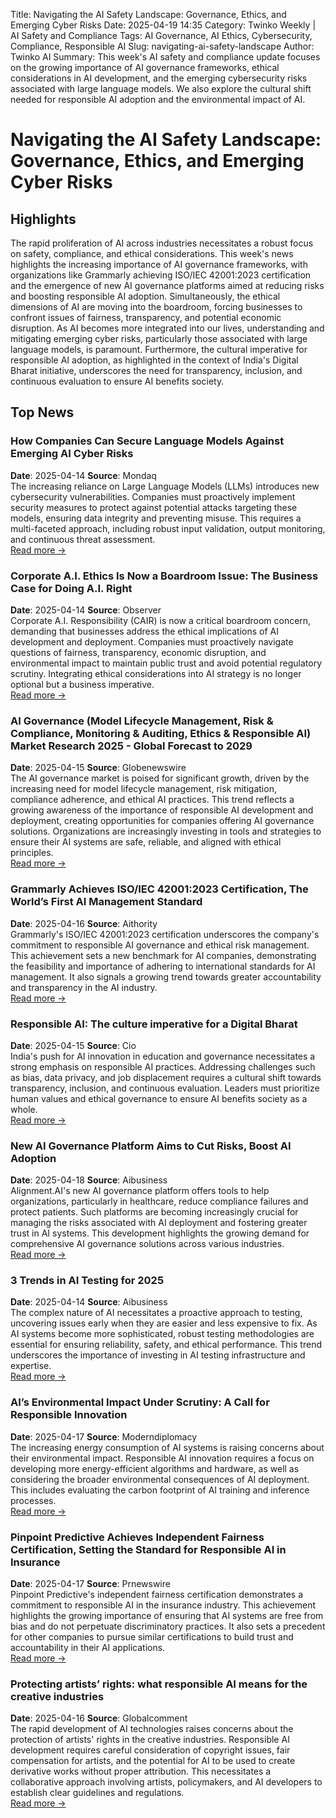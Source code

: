 Title: Navigating the AI Safety Landscape: Governance, Ethics, and Emerging Cyber Risks
Date: 2025-04-19 14:35
Category: Twinko Weekly | AI Safety and Compliance
Tags: AI Governance, AI Ethics, Cybersecurity, Compliance, Responsible AI
Slug: navigating-ai-safety-landscape
Author: Twinko AI
Summary: This week's AI safety and compliance update focuses on the growing importance of AI governance frameworks, ethical considerations in AI development, and the emerging cybersecurity risks associated with large language models. We also explore the cultural shift needed for responsible AI adoption and the environmental impact of AI.

# Navigating the AI Safety Landscape: Governance, Ethics, and Emerging Cyber Risks

## Highlights

The rapid proliferation of AI across industries necessitates a robust focus on safety, compliance, and ethical considerations. This week's news highlights the increasing importance of AI governance frameworks, with organizations like Grammarly achieving ISO/IEC 42001:2023 certification and the emergence of new AI governance platforms aimed at reducing risks and boosting responsible AI adoption. Simultaneously, the ethical dimensions of AI are moving into the boardroom, forcing businesses to confront issues of fairness, transparency, and potential economic disruption. As AI becomes more integrated into our lives, understanding and mitigating emerging cyber risks, particularly those associated with large language models, is paramount. Furthermore, the cultural imperative for responsible AI adoption, as highlighted in the context of India's Digital Bharat initiative, underscores the need for transparency, inclusion, and continuous evaluation to ensure AI benefits society.

## Top News

### How Companies Can Secure Language Models Against Emerging AI Cyber Risks

**Date**: 2025-04-14  **Source**: Mondaq  
The increasing reliance on Large Language Models (LLMs) introduces new cybersecurity vulnerabilities. Companies must proactively implement security measures to protect against potential attacks targeting these models, ensuring data integrity and preventing misuse. This requires a multi-faceted approach, including robust input validation, output monitoring, and continuous threat assessment.  
[Read more →](https://www.mondaq.com/india/new-technology/1609572/how-companies-can-secure-language-models-against-emerging-ai-cyber-risks)

### Corporate A.I. Ethics Is Now a Boardroom Issue: The Business Case for Doing A.I. Right

**Date**: 2025-04-14  **Source**: Observer  
Corporate A.I. Responsibility (CAIR) is now a critical boardroom concern, demanding that businesses address the ethical implications of AI development and deployment. Companies must proactively navigate questions of fairness, transparency, economic disruption, and environmental impact to maintain public trust and avoid potential regulatory scrutiny. Integrating ethical considerations into AI strategy is no longer optional but a business imperative.  
[Read more →](https://observer.com/2025/04/corporate-ai-responsibility-in-2025-how-to-navigate-ai-ethics/)

### AI Governance (Model Lifecycle Management, Risk & Compliance, Monitoring & Auditing, Ethics & Responsible AI) Market Research 2025 - Global Forecast to 2029

**Date**: 2025-04-15  **Source**: Globenewswire  
The AI governance market is poised for significant growth, driven by the increasing need for model lifecycle management, risk mitigation, compliance adherence, and ethical AI practices. This trend reflects a growing awareness of the importance of responsible AI development and deployment, creating opportunities for companies offering AI governance solutions. Organizations are increasingly investing in tools and strategies to ensure their AI systems are safe, reliable, and aligned with ethical principles.  
[Read more →](https://www.globenewswire.com/news-release/2025/04/15/3061432/28124/en/AI-Governance-Model-Lifecycle-Management-Risk-Compliance-Monitoring-Auditing-Ethics-Responsible-AI-Market-Research-2025-Global-Forecast-to-2029.html)

### Grammarly Achieves ISO/IEC 42001:2023 Certification, The World’s First AI Management Standard

**Date**: 2025-04-16  **Source**: Aithority  
Grammarly's ISO/IEC 42001:2023 certification underscores the company's commitment to responsible AI governance and ethical risk management. This achievement sets a new benchmark for AI companies, demonstrating the feasibility and importance of adhering to international standards for AI management. It also signals a growing trend towards greater accountability and transparency in the AI industry.  
[Read more →](https://aithority.com/machine-learning/grammarly-achieves-iso-iec-420012023-certification-the-worlds-first-ai-management-standard/)

### Responsible AI: The culture imperative for a Digital Bharat

**Date**: 2025-04-15  **Source**: Cio  
India's push for AI innovation in education and governance necessitates a strong emphasis on responsible AI practices. Addressing challenges such as bias, data privacy, and job displacement requires a cultural shift towards transparency, inclusion, and continuous evaluation. Leaders must prioritize human values and ethical governance to ensure AI benefits society as a whole.  
[Read more →](https://cio.economictimes.indiatimes.com/news/artificial-intelligence/responsible-ai-the-culture-imperative-for-a-digital-bharat/120304478)

### New AI Governance Platform Aims to Cut Risks, Boost AI Adoption

**Date**: 2025-04-18  **Source**: Aibusiness  
Alignment.AI's new AI governance platform offers tools to help organizations, particularly in healthcare, reduce compliance failures and protect patients. Such platforms are becoming increasingly crucial for managing the risks associated with AI deployment and fostering greater trust in AI systems. This development highlights the growing demand for comprehensive AI governance solutions across various industries.  
[Read more →](https://aibusiness.com/responsible-ai/new-ai-governance-platform-aims-to-cut-risks-boot-ai-adoption)

### 3 Trends in AI Testing for 2025

**Date**: 2025-04-14  **Source**: Aibusiness  
The complex nature of AI necessitates a proactive approach to testing, uncovering issues early when they are easier and less expensive to fix. As AI systems become more sophisticated, robust testing methodologies are essential for ensuring reliability, safety, and ethical performance. This trend underscores the importance of investing in AI testing infrastructure and expertise.  
[Read more →](https://aibusiness.com/responsible-ai/3-trends-in-ai-testing-for-2025)

### AI’s Environmental Impact Under Scrutiny: A Call for Responsible Innovation

**Date**: 2025-04-17  **Source**: Moderndiplomacy  
The increasing energy consumption of AI systems is raising concerns about their environmental impact. Responsible AI innovation requires a focus on developing more energy-efficient algorithms and hardware, as well as considering the broader environmental consequences of AI deployment. This includes evaluating the carbon footprint of AI training and inference processes.  
[Read more →](https://moderndiplomacy.eu/?p=82979)

### Pinpoint Predictive Achieves Independent Fairness Certification, Setting the Standard for Responsible AI in Insurance

**Date**: 2025-04-17  **Source**: Prnewswire  
Pinpoint Predictive's independent fairness certification demonstrates a commitment to responsible AI in the insurance industry. This achievement highlights the growing importance of ensuring that AI systems are free from bias and do not perpetuate discriminatory practices. It also sets a precedent for other companies to pursue similar certifications to build trust and accountability in their AI applications.  
[Read more →](https://www.prnewswire.com/news-releases/pinpoint-predictive-achieves-independent-fairness-certification-setting-the-standard-for-responsible-ai-in-insurance-302430916.html)

### Protecting artists’ rights: what responsible AI means for the creative industries

**Date**: 2025-04-16  **Source**: Globalcomment  
The rapid development of AI technologies raises concerns about the protection of artists' rights in the creative industries. Responsible AI development requires careful consideration of copyright issues, fair compensation for artists, and the potential for AI to be used to create derivative works without proper attribution. This necessitates a collaborative approach involving artists, policymakers, and AI developers to establish clear guidelines and regulations.  
[Read more →](https://globalcomment.com/protecting-artists-rights-what-responsible-ai-means-for-the-creative-industries/)

